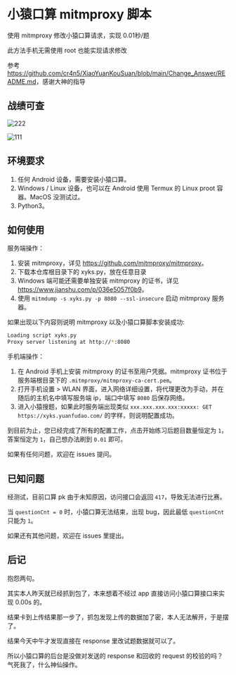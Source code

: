 # 小猿口算 mitmproxy 脚本

使用 mitmproxy 修改小猿口算请求，实现 0.01秒/题

此方法手机无需使用 root 也能实现请求修改

参考 <https://github.com/cr4n5/XiaoYuanKouSuan/blob/main/Change_Answer/README.md>，感谢大神的指导

## 战绩可查

![222](https://github.com/user-attachments/assets/994b4fea-8573-41b5-b1d0-2d88210610d3)

![111](https://github.com/user-attachments/assets/57d7fb07-de00-460e-8815-05a6d6bb73cc)

## 环境要求

1. 任何 Android 设备，需要安装小猿口算。
2. Windows / Linux 设备，也可以在 Android 使用 Termux 的 Linux proot 容器。MacOS 没测试过。
3. Python3。

## 如何使用

服务端操作：

1. 安装 mitmproxy，详见 <https://github.com/mitmproxy/mitmproxy>。
2. 下载本仓库根目录下的 xyks.py，放在任意目录
3. Windows 端可能还需要单独安装 mitmproxy 的证书，详见 <https://www.jianshu.com/p/036e5057f0b9>。
4. 使用 `mitmdump -s xyks.py -p 8080 --ssl-insecure` 启动 mitmproxy 服务器。

如果出现以下内容则说明 mitmproxy 以及小猿口算脚本安装成功:

```bash
Loading script xyks.py
Proxy server listening at http://*:8080
```

手机端操作：

1. 在 Android 手机上安装 mitmproxy 的证书至用户凭据。mitmproxy 证书位于服务端根目录下的 `.mitmproxy/mitmproxy-ca-cert.pem`。
2. 打开手机设置 > WLAN 界面，进入网络详细设置，将代理更改为手动，并在随后的主机名中填写服务端 ip，端口中填写 `8080` 后保存网络。
3. 进入小猿搜题，如果此时服务端出现类似 `xxx.xxx.xxx.xxx:xxxxx: GET https://xyks.yuanfudao.com/` 的字样，则说明配置成功。

到目前为止，您已经完成了所有的配置工作，点击开始练习后题目数量恒定为 `1`，答案恒定为 `1`，自己想办法刷到 `0.01` 即可。

如果有任何问题，欢迎在 issues 提问。

## 已知问题

经测试，目前口算 pk 由于未知原因，访问接口会返回 `417`，导致无法进行比赛。

当 `questionCnt = 0` 时，小猿口算无法结束，出现 bug，因此最低 `questionCnt` 只能为 `1`。

如果还有其他问题，欢迎在 issues 里提出。

## 后记

抱怨两句。

其实本人昨天就已经抓到包了，本来想着不经过 app 直接访问小猿口算接口来实现 0.00s 的。

结果卡到上传结果那一步了，抓包发现上传的数据加了密，本人无法解开，于是摆了。

结果今天中午才发现直接在 response 里改试题数据就可以了。

所以小猿口算的后台是没做对发送的 response 和回收的 request 的校验的吗？气死我了，什么神仙操作。
